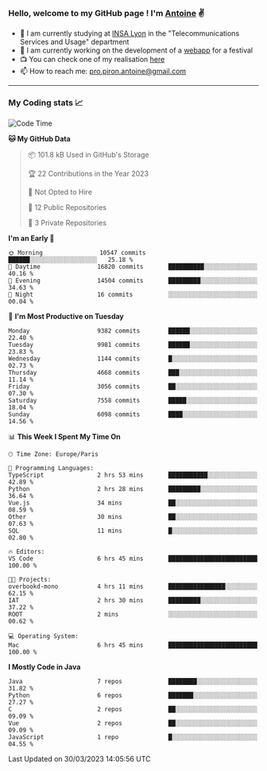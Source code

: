 ### Hello, welcome to my GitHub page ! I'm [Antoine](https://github.com/AntoinePiron) ✌️

- 🌱 I am currently studying at [INSA Lyon](https://www.insa-lyon.fr) in the "Telecommunications Services and Usage" department
- 🔭 I am currently working on the development of a [webapp](https://github.com/24HeuresINSA/Overbookd) for a festival
- 📺 You can check one of my realisation [here](https://astustc.fr)
- 📫 How to reach me: [pro.piron.antoine@gmail.com](mailto:pro.piron.antoine@gmail.com)

---

### My Coding stats 📈
<!--START_SECTION:waka-->
![Code Time](http://img.shields.io/badge/Code%20Time-66%20hrs%2047%20mins-blue)

**🐱 My GitHub Data** 

> 📦 101.8 kB Used in GitHub's Storage 
 > 
> 🏆 22 Contributions in the Year 2023
 > 
> 🚫 Not Opted to Hire
 > 
> 📜 12 Public Repositories 
 > 
> 🔑 3 Private Repositories 
 > 
**I'm an Early 🐤** 

```text
🌞 Morning                10547 commits       ██████░░░░░░░░░░░░░░░░░░░   25.18 % 
🌆 Daytime                16820 commits       ██████████░░░░░░░░░░░░░░░   40.16 % 
🌃 Evening                14504 commits       █████████░░░░░░░░░░░░░░░░   34.63 % 
🌙 Night                  16 commits          ░░░░░░░░░░░░░░░░░░░░░░░░░   00.04 % 
```
📅 **I'm Most Productive on Tuesday** 

```text
Monday                   9382 commits        ██████░░░░░░░░░░░░░░░░░░░   22.40 % 
Tuesday                  9981 commits        ██████░░░░░░░░░░░░░░░░░░░   23.83 % 
Wednesday                1144 commits        █░░░░░░░░░░░░░░░░░░░░░░░░   02.73 % 
Thursday                 4668 commits        ███░░░░░░░░░░░░░░░░░░░░░░   11.14 % 
Friday                   3056 commits        ██░░░░░░░░░░░░░░░░░░░░░░░   07.30 % 
Saturday                 7558 commits        █████░░░░░░░░░░░░░░░░░░░░   18.04 % 
Sunday                   6098 commits        ████░░░░░░░░░░░░░░░░░░░░░   14.56 % 
```


📊 **This Week I Spent My Time On** 

```text
🕑︎ Time Zone: Europe/Paris

💬 Programming Languages: 
TypeScript               2 hrs 53 mins       ███████████░░░░░░░░░░░░░░   42.89 % 
Python                   2 hrs 28 mins       █████████░░░░░░░░░░░░░░░░   36.64 % 
Vue.js                   34 mins             ██░░░░░░░░░░░░░░░░░░░░░░░   08.59 % 
Other                    30 mins             ██░░░░░░░░░░░░░░░░░░░░░░░   07.63 % 
SQL                      11 mins             █░░░░░░░░░░░░░░░░░░░░░░░░   02.80 % 

🔥 Editors: 
VS Code                  6 hrs 45 mins       █████████████████████████   100.00 % 

🐱‍💻 Projects: 
overbookd-mono           4 hrs 11 mins       ████████████████░░░░░░░░░   62.15 % 
IAT                      2 hrs 30 mins       █████████░░░░░░░░░░░░░░░░   37.22 % 
ROOT                     2 mins              ░░░░░░░░░░░░░░░░░░░░░░░░░   00.62 % 

💻 Operating System: 
Mac                      6 hrs 45 mins       █████████████████████████   100.00 % 
```

**I Mostly Code in Java** 

```text
Java                     7 repos             ████████░░░░░░░░░░░░░░░░░   31.82 % 
Python                   6 repos             ███████░░░░░░░░░░░░░░░░░░   27.27 % 
C                        2 repos             ██░░░░░░░░░░░░░░░░░░░░░░░   09.09 % 
Vue                      2 repos             ██░░░░░░░░░░░░░░░░░░░░░░░   09.09 % 
JavaScript               1 repo              █░░░░░░░░░░░░░░░░░░░░░░░░   04.55 % 
```




 Last Updated on 30/03/2023 14:05:56 UTC
<!--END_SECTION:waka-->
